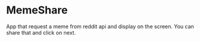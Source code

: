 # MemeShare
App that request a meme from reddit api and display on the screen. You can share that and click on next.
